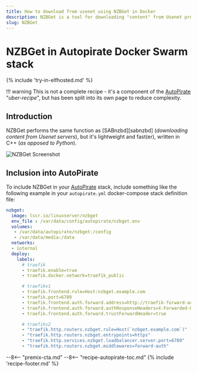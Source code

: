 ```yaml
---
title: How to download from usenet using NZBGet in Docker
description: NZBGet is a tool for downloading "content" from Usenet providers, and is the workhorse of our Autopirate Docker Swarm stack
slug: NZBGet
---
```


# NZBGet in Autopirate Docker Swarm stack

{% include 'try-in-elfhosted.md' %}

!!! warning
    This is not a complete recipe - it's a component of the [AutoPirate](/recipes/autopirate/) "_uber-recipe_", but has been split into its own page to reduce complexity.

## Introduction

NZBGet performs the same function as [SABnzbd][sabnzbd] (_downloading content from Usenet servers_), but it's lightweight and fast(er), written in C++ (_as opposed to Python_).

![NZBGet Screenshot](/images/nzbget.jpg)

## Inclusion into AutoPirate

To include NZBGet in your [AutoPirate](/recipes/autopirate/) stack, include something like the following example in your `autopirate.yml` docker-compose stack definition file:

```yaml
nzbget:
  image: lscr.io/linuxserver/nzbget
  env_file : /var/data/config/autopirate/nzbget.env  
  volumes:
   - /var/data/autopirate/nzbget:/config
   - /var/data/media:/data
  networks:
  - internal
  deploy:
    labels:
      # traefik
      - traefik.enable=true
      - traefik.docker.network=traefik_public

      # traefikv1
      - traefik.frontend.rule=Host:nzbget.example.com
      - traefik.port=6789
      - traefik.frontend.auth.forward.address=http://traefik-forward-auth:4181
      - traefik.frontend.auth.forward.authResponseHeaders=X-Forwarded-User
      - traefik.frontend.auth.forward.trustForwardHeader=true        

      # traefikv2
      - "traefik.http.routers.nzbget.rule=Host(`nzbget.example.com`)"
      - "traefik.http.routers.nzbget.entrypoints=https"
      - "traefik.http.services.nzbget.loadbalancer.server.port=6789"
      - "traefik.http.routers.nzbget.middlewares=forward-auth"
```

[^tfa]: Since we're relying on [Traefik Forward Auth][tfa] to protect us, we can just disable NZGet's own authentication, by changing ControlPassword to null in nzbget.conf (i.e. ```ControlPassword=```)

--8<-- "premix-cta.md"
--8<-- "recipe-autopirate-toc.md"
{% include 'recipe-footer.md' %}
